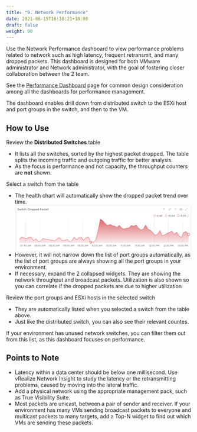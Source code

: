 ```yaml
---
title: "9. Network Performance"
date: 2021-06-15T16:10:21+10:00
draft: false
weight: 90
---
```


Use the Network Performance dashboard to view performance problems related to network such as high latency, frequent retransmit, and many dropped packets. This dashboard is designed for both VMware administrator and Network administrator, with the goal of fostering closer collaboration between the 2 team.

See the [Performance Dashboard](/dashboards/chapter-2-performance-dashboards/) page for common design consideration among all the dashboards for performance management.

The dashboard enables drill down from distributed switch to the ESXi host and port groups in the switch, and then to the VM.

## How to Use

Review the **Distributed Switches** table

- It lists all the switches, sorted by the highest packet dropped. The table splits the incoming traffic and outgoing traffic for better analysis.
- As the focus is performance and not capacity, the throughput counters are **not** shown.

Select a switch from the table

- The health chart will automatically show the dropped packet trend over time.
![Dropped Packet over time](3.2.9-fig-1.png)
- However, it will not narrow down the list of port groups automatically, as the list of port groups are always showing all the port groups in your environment.
- If necessary, expand the 2 collapsed widgets. They are showing the network throughput and broadcast packets. Utilization is also shown so you can correlate if the dropped packets are due to higher utilization

Review the port groups and ESXi hosts in the selected switch

- They are automatically listed when you selected a switch from the table above.
- Just like the distributed switch, you can also see their relevant countes.

If your environment has unused network switches, you can filter them out from this list, as this dashboard focuses on performance.

## Points to Note

- Latency within a data center should be below one millisecond. Use vRealize Network Insight to study the latency or the retransmitting problems, caused by moving into the lateral traffic.
- Add a physical network using the appropriate management pack, such as True Visibility Suite.
- Most packets are unicast, between a pair of sender and receiver. If your environment has many VMs sending broadcast packets to everyone and multicast packets to many targets, add a Top-N widget to find out which VMs are sending these packets.